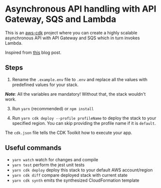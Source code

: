 # Asynchronous API handling with API Gateway, SQS and Lambda

This is an [aws-cdk](https://aws.amazon.com/cdk/) project where you can create a highly scalable asynchronous API with API Gateway and SQS which in turn invokes Lambda.

Inspired from [this](https://codeburst.io/100-serverless-asynchronous-api-with-apig-sqs-and-lambda-2506a039b4d) blog post.

## Steps

1. Rename the `.example.env` file to `.env` and replace all the values with predefined values for your stack.

**_Note_**: All the variables are mandatory! Without that, the stack wouldn't work.

3. Run `yarn` (recommended) or `npm install`

4. Run `yarn cdk deploy --profile profileName` to deploy the stack to your specified region. You can skip providing the profile name if it is `default`.

The `cdk.json` file tells the CDK Toolkit how to execute your app.

## Useful commands

- `yarn watch` watch for changes and compile
- `yarn test` perform the jest unit tests
- `yarn cdk deploy` deploy this stack to your default AWS account/region
- `yarn cdk diff` compare deployed stack with current state
- `yarn cdk synth` emits the synthesized CloudFormation template
